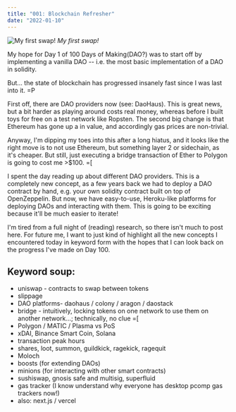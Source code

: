 ```yaml
---
title: "001: Blockchain Refresher"
date: "2022-01-10"
---
```


![My first swap!](/images/my-first-swap.png)
_My first swap!_

My hope for Day 1 of 100 Days of Making(DAO?) was to start off by implementing a vanilla DAO -- i.e. the most basic implementation of a DAO in solidity.

But... the state of blockchain has progressed insanely fast since I was last into it. =P

First off, there are DAO providers now (see: DaoHaus). This is great news, but a bit harder as playing around costs real money, whereas before I built toys for free on a test network like Ropsten. The second big change is that Ethereum has gone up a in value, and accordingly gas prices are non-trivial.

Anyway, I'm dipping my toes into this after a long hiatus, and it looks like the right move is to not use Ethereum, but something layer 2 or sidechain, as it's cheaper. But still, just executing a bridge transaction of Ether to Polygon is going to cost me >$100. =[

I spent the day reading up about different DAO providers. This is a completely new concept, as a few years back we had to deploy a DAO contract by hand, e.g. your own solidity contract built on top of OpenZeppelin. But now, we have easy-to-use, Heroku-like platforms for deploying DAOs and interacting with them. This is going to be exciting because it'll be much easier to iterate!

I'm tired from a full night of (reading) research, so there isn't much to post here. For future me, I want to just kind of highlight all the new concepts I encountered today in keyword form with the hopes that I can look back on the progress I've made on Day 100.

## Keyword soup:
- uniswap - contracts to swap between tokens
- slippage
- DAO platforms- daohaus / colony / aragon / daostack
- bridge - intuitively, locking tokens on one network to use them on another network...; technically, no clue =[
- Polygon / MATIC / Plasma vs PoS
- xDAI, Binance Smart Coin, Solana
- transaction peak hours
- shares, loot, summon, guildkick, ragekick, ragequit
- Moloch
- boosts (for extending DAOs)
- minions (for interacting with other smart contracts)
- sushiswap, gnosis safe and multisig, superfluid
- gas tracker (I know understand why everyone has desktop pcomp gas trackers now!)
- also: next.js / vercel
